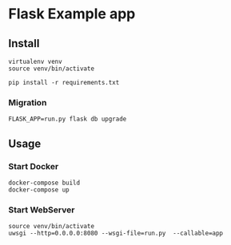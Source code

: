 # Flask Example app

## Install

```
virtualenv venv
source venv/bin/activate

pip install -r requirements.txt
```

### Migration

```
FLASK_APP=run.py flask db upgrade
```

## Usage

### Start Docker

```
docker-compose build
docker-compose up
```

### Start WebServer

```
source venv/bin/activate
uwsgi --http=0.0.0.0:8080 --wsgi-file=run.py  --callable=app
```
